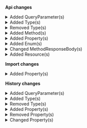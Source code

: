 **Api changes**

<details>
<summary>Added QueryParameter(s)</summary>

- added query parameter `expand` to method `get /{projectKey}/in-store/key={storeKey}/cart-discounts`
- added query parameter `sort` to method `get /{projectKey}/in-store/key={storeKey}/cart-discounts`
- added query parameter `limit` to method `get /{projectKey}/in-store/key={storeKey}/cart-discounts`
- added query parameter `offset` to method `get /{projectKey}/in-store/key={storeKey}/cart-discounts`
- added query parameter `withTotal` to method `get /{projectKey}/in-store/key={storeKey}/cart-discounts`
- added query parameter `where` to method `get /{projectKey}/in-store/key={storeKey}/cart-discounts`
- added query parameter `/^var[.][a-zA-Z0-9]+$/` to method `get /{projectKey}/in-store/key={storeKey}/cart-discounts`
- added query parameter `expand` to method `post /{projectKey}/in-store/key={storeKey}/cart-discounts`
</details>


<details>
<summary>Added Type(s)</summary>

- added type `ApprovalFlow`
- added type `ApprovalFlowApproval`
- added type `ApprovalFlowApproveAction`
- added type `ApprovalFlowPagedQueryResponse`
- added type `ApprovalFlowRejectAction`
- added type `ApprovalFlowRejection`
- added type `ApprovalFlowStatus`
- added type `ApprovalFlowUpdate`
- added type `ApprovalFlowUpdateAction`
- added type `ApprovalRule`
- added type `ApprovalRuleDraft`
- added type `ApprovalRulePagedQueryResponse`
- added type `ApprovalRuleSetApproversAction`
- added type `ApprovalRuleSetDescriptionAction`
- added type `ApprovalRuleSetKeyAction`
- added type `ApprovalRuleSetNameAction`
- added type `ApprovalRuleSetPredicateAction`
- added type `ApprovalRuleSetRequestersAction`
- added type `ApprovalRuleSetStatusAction`
- added type `ApprovalRuleStatus`
- added type `ApprovalRuleUpdate`
- added type `ApprovalRuleUpdateAction`
- added type `ApproverConjunction`
- added type `ApproverConjunctionDraft`
- added type `ApproverDisjunction`
- added type `ApproverDisjunctionDraft`
- added type `ApproverHierarchy`
- added type `ApproverHierarchyDraft`
- added type `RuleApprover`
- added type `RuleApproverDraft`
- added type `RuleRequester`
- added type `RuleRequesterDraft`
- added type `CartDiscountTotalPriceTarget`
- added type `DiscountOnTotalPrice`
- added type `DiscountedTotalPricePortion`
- added type `CustomerEmailTokenReference`
- added type `CustomerPasswordTokenReference`
- added type `ApprovalFlowApprovedMessage`
- added type `ApprovalFlowCompletedMessage`
- added type `ApprovalFlowCreatedMessage`
- added type `ApprovalFlowRejectedMessage`
- added type `ApprovalRuleApproversSetMessage`
- added type `ApprovalRuleCreatedMessage`
- added type `ApprovalRuleDescriptionSetMessage`
- added type `ApprovalRuleKeySetMessage`
- added type `ApprovalRuleNameSetMessage`
- added type `ApprovalRulePredicateSetMessage`
- added type `ApprovalRuleRequestersSetMessage`
- added type `ApprovalRuleStatusSetMessage`
- added type `BusinessUnitAddressCustomFieldAddedMessage`
- added type `BusinessUnitAddressCustomFieldChangedMessage`
- added type `BusinessUnitAddressCustomFieldRemovedMessage`
- added type `BusinessUnitAddressCustomTypeRemovedMessage`
- added type `BusinessUnitAddressCustomTypeSetMessage`
- added type `BusinessUnitCustomFieldAddedMessage`
- added type `BusinessUnitCustomFieldChangedMessage`
- added type `BusinessUnitCustomFieldRemovedMessage`
- added type `BusinessUnitCustomTypeRemovedMessage`
- added type `BusinessUnitCustomTypeSetMessage`
- added type `CustomerEmailTokenCreatedMessage`
- added type `CustomerGroupCustomFieldAddedMessage`
- added type `CustomerGroupCustomFieldChangedMessage`
- added type `CustomerGroupCustomFieldRemovedMessage`
- added type `CustomerGroupCustomTypeRemovedMessage`
- added type `CustomerGroupCustomTypeSetMessage`
- added type `CustomerPasswordTokenCreatedMessage`
- added type `ApprovalFlowApprovedMessagePayload`
- added type `ApprovalFlowCompletedMessagePayload`
- added type `ApprovalFlowCreatedMessagePayload`
- added type `ApprovalFlowRejectedMessagePayload`
- added type `ApprovalRuleApproversSetMessagePayload`
- added type `ApprovalRuleCreatedMessagePayload`
- added type `ApprovalRuleDescriptionSetMessagePayload`
- added type `ApprovalRuleKeySetMessagePayload`
- added type `ApprovalRuleNameSetMessagePayload`
- added type `ApprovalRulePredicateSetMessagePayload`
- added type `ApprovalRuleRequestersSetMessagePayload`
- added type `ApprovalRuleStatusSetMessagePayload`
- added type `BusinessUnitAddressCustomFieldAddedMessagePayload`
- added type `BusinessUnitAddressCustomFieldChangedMessagePayload`
- added type `BusinessUnitAddressCustomFieldRemovedMessagePayload`
- added type `BusinessUnitAddressCustomTypeRemovedMessagePayload`
- added type `BusinessUnitAddressCustomTypeSetMessagePayload`
- added type `BusinessUnitCustomFieldAddedMessagePayload`
- added type `BusinessUnitCustomFieldChangedMessagePayload`
- added type `BusinessUnitCustomFieldRemovedMessagePayload`
- added type `BusinessUnitCustomTypeRemovedMessagePayload`
- added type `BusinessUnitCustomTypeSetMessagePayload`
- added type `CustomerEmailTokenCreatedMessagePayload`
- added type `CustomerGroupCustomFieldAddedMessagePayload`
- added type `CustomerGroupCustomFieldChangedMessagePayload`
- added type `CustomerGroupCustomFieldRemovedMessagePayload`
- added type `CustomerGroupCustomTypeRemovedMessagePayload`
- added type `CustomerGroupCustomTypeSetMessagePayload`
- added type `CustomerPasswordTokenCreatedMessagePayload`
</details>


<details>
<summary>Removed Type(s)</summary>

- :warning: removed type `CustomerMessagePayload`
</details>


<details>
<summary>Added Method(s)</summary>

- added method `$apiRoot->withProjectKey()->head()`
- added method `$apiRoot->withProjectKey()->associateRoles()->head()`
- added method `$apiRoot->withProjectKey()->businessUnits()->head()`
- added method `$apiRoot->withProjectKey()->categories()->head()`
- added method `$apiRoot->withProjectKey()->carts()->head()`
- added method `$apiRoot->withProjectKey()->cartDiscounts()->head()`
- added method `$apiRoot->withProjectKey()->channels()->head()`
- added method `$apiRoot->withProjectKey()->customers()->head()`
- added method `$apiRoot->withProjectKey()->customerGroups()->head()`
- added method `$apiRoot->withProjectKey()->customObjects()->head()`
- added method `$apiRoot->withProjectKey()->discountCodes()->head()`
- added method `$apiRoot->withProjectKey()->inventory()->head()`
- added method `$apiRoot->withProjectKey()->messages()->head()`
- added method `$apiRoot->withProjectKey()->orders()->head()`
- added method `$apiRoot->withProjectKey()->payments()->head()`
- added method `$apiRoot->withProjectKey()->productDiscounts()->head()`
- added method `$apiRoot->withProjectKey()->productProjections()->head()`
- added method `$apiRoot->withProjectKey()->productSelections()->head()`
- added method `$apiRoot->withProjectKey()->quotes()->head()`
- added method `$apiRoot->withProjectKey()->quoteRequests()->head()`
- added method `$apiRoot->withProjectKey()->stagedQuotes()->head()`
- added method `$apiRoot->withProjectKey()->reviews()->head()`
- added method `$apiRoot->withProjectKey()->shippingMethods()->head()`
- added method `$apiRoot->withProjectKey()->shoppingLists()->head()`
- added method `$apiRoot->withProjectKey()->states()->head()`
- added method `$apiRoot->withProjectKey()->subscriptions()->head()`
- added method `$apiRoot->withProjectKey()->taxCategories()->head()`
- added method `$apiRoot->withProjectKey()->types()->head()`
- added method `$apiRoot->withProjectKey()->zones()->head()`
- added method `$apiRoot->withProjectKey()->extensions()->head()`
- added method `$apiRoot->withProjectKey()->apiClients()->head()`
- added method `$apiRoot->withProjectKey()->stores()->head()`
- added method `$apiRoot->withProjectKey()->standalonePrices()->head()`
- added method `$apiRoot->withProjectKey()->attributeGroups()->head()`
- added method `$apiRoot->withProjectKey()->asAssociate()->withAssociateIdValue()->businessUnits()->head()`
- added method `$apiRoot->withProjectKey()->asAssociate()->withAssociateIdValue()->businessUnits()->withKey()->head()`
- added method `$apiRoot->withProjectKey()->asAssociate()->withAssociateIdValue()->businessUnits()->withId()->head()`
- added method `$apiRoot->withProjectKey()->asAssociate()->withAssociateIdValue()->inBusinessUnitKeyWithBusinessUnitKeyValue()->approvalRules()->get()`
- added method `$apiRoot->withProjectKey()->asAssociate()->withAssociateIdValue()->inBusinessUnitKeyWithBusinessUnitKeyValue()->approvalRules()->post()`
- added method `$apiRoot->withProjectKey()->asAssociate()->withAssociateIdValue()->inBusinessUnitKeyWithBusinessUnitKeyValue()->approvalFlows()->get()`
- added method `$apiRoot->withProjectKey()->asAssociate()->withAssociateIdValue()->inBusinessUnitKeyWithBusinessUnitKeyValue()->carts()->head()`
- added method `$apiRoot->withProjectKey()->asAssociate()->withAssociateIdValue()->inBusinessUnitKeyWithBusinessUnitKeyValue()->orders()->head()`
- added method `$apiRoot->withProjectKey()->asAssociate()->withAssociateIdValue()->inBusinessUnitKeyWithBusinessUnitKeyValue()->quotes()->head()`
- added method `$apiRoot->withProjectKey()->asAssociate()->withAssociateIdValue()->inBusinessUnitKeyWithBusinessUnitKeyValue()->quoteRequests()->head()`
- added method `$apiRoot->withProjectKey()->asAssociate()->withAssociateIdValue()->inBusinessUnitKeyWithBusinessUnitKeyValue()->approvalRules()->withId()->get()`
- added method `$apiRoot->withProjectKey()->asAssociate()->withAssociateIdValue()->inBusinessUnitKeyWithBusinessUnitKeyValue()->approvalRules()->withId()->post()`
- added method `$apiRoot->withProjectKey()->asAssociate()->withAssociateIdValue()->inBusinessUnitKeyWithBusinessUnitKeyValue()->approvalRules()->withKey()->get()`
- added method `$apiRoot->withProjectKey()->asAssociate()->withAssociateIdValue()->inBusinessUnitKeyWithBusinessUnitKeyValue()->approvalRules()->withKey()->post()`
- added method `$apiRoot->withProjectKey()->asAssociate()->withAssociateIdValue()->inBusinessUnitKeyWithBusinessUnitKeyValue()->approvalFlows()->withId()->get()`
- added method `$apiRoot->withProjectKey()->asAssociate()->withAssociateIdValue()->inBusinessUnitKeyWithBusinessUnitKeyValue()->approvalFlows()->withId()->post()`
- added method `$apiRoot->withProjectKey()->asAssociate()->withAssociateIdValue()->inBusinessUnitKeyWithBusinessUnitKeyValue()->carts()->withKey()->head()`
- added method `$apiRoot->withProjectKey()->asAssociate()->withAssociateIdValue()->inBusinessUnitKeyWithBusinessUnitKeyValue()->carts()->withId()->head()`
- added method `$apiRoot->withProjectKey()->asAssociate()->withAssociateIdValue()->inBusinessUnitKeyWithBusinessUnitKeyValue()->orders()->withOrderNumber()->head()`
- added method `$apiRoot->withProjectKey()->asAssociate()->withAssociateIdValue()->inBusinessUnitKeyWithBusinessUnitKeyValue()->orders()->withId()->head()`
- added method `$apiRoot->withProjectKey()->asAssociate()->withAssociateIdValue()->inBusinessUnitKeyWithBusinessUnitKeyValue()->quotes()->withKey()->head()`
- added method `$apiRoot->withProjectKey()->asAssociate()->withAssociateIdValue()->inBusinessUnitKeyWithBusinessUnitKeyValue()->quotes()->withId()->head()`
- added method `$apiRoot->withProjectKey()->asAssociate()->withAssociateIdValue()->inBusinessUnitKeyWithBusinessUnitKeyValue()->quoteRequests()->withKey()->head()`
- added method `$apiRoot->withProjectKey()->asAssociate()->withAssociateIdValue()->inBusinessUnitKeyWithBusinessUnitKeyValue()->quoteRequests()->withId()->head()`
- added method `$apiRoot->withProjectKey()->associateRoles()->withKey()->head()`
- added method `$apiRoot->withProjectKey()->associateRoles()->withId()->head()`
- added method `$apiRoot->withProjectKey()->businessUnits()->withKey()->head()`
- added method `$apiRoot->withProjectKey()->businessUnits()->withId()->head()`
- added method `$apiRoot->withProjectKey()->categories()->withKey()->head()`
- added method `$apiRoot->withProjectKey()->categories()->withId()->head()`
- added method `$apiRoot->withProjectKey()->carts()->withCustomerId()->head()`
- added method `$apiRoot->withProjectKey()->carts()->withKey()->head()`
- added method `$apiRoot->withProjectKey()->carts()->withId()->head()`
- added method `$apiRoot->withProjectKey()->cartDiscounts()->withKey()->head()`
- added method `$apiRoot->withProjectKey()->cartDiscounts()->withId()->head()`
- added method `$apiRoot->withProjectKey()->channels()->withId()->head()`
- added method `$apiRoot->withProjectKey()->customers()->withKey()->head()`
- added method `$apiRoot->withProjectKey()->customers()->withId()->head()`
- added method `$apiRoot->withProjectKey()->customerGroups()->withKey()->head()`
- added method `$apiRoot->withProjectKey()->customerGroups()->withId()->head()`
- added method `$apiRoot->withProjectKey()->discountCodes()->withId()->head()`
- added method `$apiRoot->withProjectKey()->inventory()->withId()->head()`
- added method `$apiRoot->withProjectKey()->inventory()->withKey()->head()`
- added method `$apiRoot->withProjectKey()->messages()->withId()->head()`
- added method `$apiRoot->withProjectKey()->orders()->withOrderNumber()->head()`
- added method `$apiRoot->withProjectKey()->orders()->edits()->head()`
- added method `$apiRoot->withProjectKey()->orders()->withId()->head()`
- added method `$apiRoot->withProjectKey()->orders()->edits()->withKey()->head()`
- added method `$apiRoot->withProjectKey()->orders()->edits()->withId()->head()`
- added method `$apiRoot->withProjectKey()->payments()->withKey()->head()`
- added method `$apiRoot->withProjectKey()->payments()->withId()->head()`
- added method `$apiRoot->withProjectKey()->productDiscounts()->withKey()->head()`
- added method `$apiRoot->withProjectKey()->productDiscounts()->withId()->head()`
- added method `$apiRoot->withProjectKey()->productProjections()->withKey()->head()`
- added method `$apiRoot->withProjectKey()->productProjections()->withId()->head()`
- added method `$apiRoot->withProjectKey()->productSelections()->withKey()->head()`
- added method `$apiRoot->withProjectKey()->productSelections()->withId()->head()`
- added method `$apiRoot->withProjectKey()->quotes()->withKey()->head()`
- added method `$apiRoot->withProjectKey()->quotes()->withId()->head()`
- added method `$apiRoot->withProjectKey()->quoteRequests()->withKey()->head()`
- added method `$apiRoot->withProjectKey()->quoteRequests()->withId()->head()`
- added method `$apiRoot->withProjectKey()->stagedQuotes()->withKey()->head()`
- added method `$apiRoot->withProjectKey()->stagedQuotes()->withId()->head()`
- added method `$apiRoot->withProjectKey()->reviews()->withKey()->head()`
- added method `$apiRoot->withProjectKey()->reviews()->withId()->head()`
- added method `$apiRoot->withProjectKey()->shippingMethods()->withKey()->head()`
- added method `$apiRoot->withProjectKey()->shippingMethods()->matchingCart()->head()`
- added method `$apiRoot->withProjectKey()->shippingMethods()->matchingCartLocation()->head()`
- added method `$apiRoot->withProjectKey()->shippingMethods()->matchingOrderedit()->head()`
- added method `$apiRoot->withProjectKey()->shippingMethods()->matchingLocation()->head()`
- added method `$apiRoot->withProjectKey()->shippingMethods()->withId()->head()`
- added method `$apiRoot->withProjectKey()->shoppingLists()->withKey()->head()`
- added method `$apiRoot->withProjectKey()->shoppingLists()->withId()->head()`
- added method `$apiRoot->withProjectKey()->states()->withKey()->head()`
- added method `$apiRoot->withProjectKey()->states()->withId()->head()`
- added method `$apiRoot->withProjectKey()->subscriptions()->withKey()->head()`
- added method `$apiRoot->withProjectKey()->subscriptions()->withId()->head()`
- added method `$apiRoot->withProjectKey()->taxCategories()->withKey()->head()`
- added method `$apiRoot->withProjectKey()->taxCategories()->withId()->head()`
- added method `$apiRoot->withProjectKey()->types()->withKey()->head()`
- added method `$apiRoot->withProjectKey()->types()->withId()->head()`
- added method `$apiRoot->withProjectKey()->zones()->withKey()->head()`
- added method `$apiRoot->withProjectKey()->zones()->withId()->head()`
- added method `$apiRoot->withProjectKey()->me()->activeCart()->head()`
- added method `$apiRoot->withProjectKey()->me()->businessUnits()->head()`
- added method `$apiRoot->withProjectKey()->me()->carts()->head()`
- added method `$apiRoot->withProjectKey()->me()->orders()->head()`
- added method `$apiRoot->withProjectKey()->me()->payments()->head()`
- added method `$apiRoot->withProjectKey()->me()->quoteRequests()->head()`
- added method `$apiRoot->withProjectKey()->me()->quotes()->head()`
- added method `$apiRoot->withProjectKey()->me()->shoppingLists()->head()`
- added method `$apiRoot->withProjectKey()->me()->businessUnits()->withId()->head()`
- added method `$apiRoot->withProjectKey()->me()->businessUnits()->withKey()->head()`
- added method `$apiRoot->withProjectKey()->me()->carts()->withKey()->head()`
- added method `$apiRoot->withProjectKey()->me()->carts()->withId()->head()`
- added method `$apiRoot->withProjectKey()->me()->orders()->withId()->head()`
- added method `$apiRoot->withProjectKey()->me()->payments()->withId()->head()`
- added method `$apiRoot->withProjectKey()->me()->quoteRequests()->withId()->head()`
- added method `$apiRoot->withProjectKey()->me()->quoteRequests()->withKey()->head()`
- added method `$apiRoot->withProjectKey()->me()->quotes()->withId()->head()`
- added method `$apiRoot->withProjectKey()->me()->quotes()->withKey()->head()`
- added method `$apiRoot->withProjectKey()->me()->shoppingLists()->withId()->head()`
- added method `$apiRoot->withProjectKey()->me()->shoppingLists()->withKey()->head()`
- added method `$apiRoot->withProjectKey()->extensions()->withKey()->head()`
- added method `$apiRoot->withProjectKey()->extensions()->withId()->head()`
- added method `$apiRoot->withProjectKey()->apiClients()->withId()->head()`
- added method `$apiRoot->withProjectKey()->stores()->withKey()->head()`
- added method `$apiRoot->withProjectKey()->stores()->withId()->head()`
- added method `$apiRoot->withProjectKey()->inStoreKeyWithStoreKeyValue()->carts()->head()`
- added method `$apiRoot->withProjectKey()->inStoreKeyWithStoreKeyValue()->orders()->head()`
- added method `$apiRoot->withProjectKey()->inStoreKeyWithStoreKeyValue()->customers()->head()`
- added method `$apiRoot->withProjectKey()->inStoreKeyWithStoreKeyValue()->shoppingLists()->head()`
- added method `$apiRoot->withProjectKey()->inStoreKeyWithStoreKeyValue()->cartDiscounts()->head()`
- added method `$apiRoot->withProjectKey()->inStoreKeyWithStoreKeyValue()->carts()->withCustomerId()->head()`
- added method `$apiRoot->withProjectKey()->inStoreKeyWithStoreKeyValue()->carts()->withKey()->head()`
- added method `$apiRoot->withProjectKey()->inStoreKeyWithStoreKeyValue()->carts()->withId()->head()`
- added method `$apiRoot->withProjectKey()->inStoreKeyWithStoreKeyValue()->orders()->withOrderNumber()->head()`
- added method `$apiRoot->withProjectKey()->inStoreKeyWithStoreKeyValue()->orders()->withId()->head()`
- added method `$apiRoot->withProjectKey()->inStoreKeyWithStoreKeyValue()->me()->carts()->head()`
- added method `$apiRoot->withProjectKey()->inStoreKeyWithStoreKeyValue()->me()->orders()->head()`
- added method `$apiRoot->withProjectKey()->inStoreKeyWithStoreKeyValue()->me()->activeCart()->head()`
- added method `$apiRoot->withProjectKey()->inStoreKeyWithStoreKeyValue()->me()->shoppingLists()->head()`
- added method `$apiRoot->withProjectKey()->inStoreKeyWithStoreKeyValue()->me()->carts()->withId()->head()`
- added method `$apiRoot->withProjectKey()->inStoreKeyWithStoreKeyValue()->me()->orders()->withId()->head()`
- added method `$apiRoot->withProjectKey()->inStoreKeyWithStoreKeyValue()->me()->shoppingLists()->withKey()->head()`
- added method `$apiRoot->withProjectKey()->inStoreKeyWithStoreKeyValue()->me()->shoppingLists()->withId()->head()`
- added method `$apiRoot->withProjectKey()->inStoreKeyWithStoreKeyValue()->customers()->withKey()->head()`
- added method `$apiRoot->withProjectKey()->inStoreKeyWithStoreKeyValue()->customers()->withId()->head()`
- added method `$apiRoot->withProjectKey()->inStoreKeyWithStoreKeyValue()->shippingMethods()->matchingCart()->head()`
- added method `$apiRoot->withProjectKey()->inStoreKeyWithStoreKeyValue()->shoppingLists()->withKey()->head()`
- added method `$apiRoot->withProjectKey()->inStoreKeyWithStoreKeyValue()->shoppingLists()->withId()->head()`
- added method `$apiRoot->withProjectKey()->inStoreKeyWithStoreKeyValue()->productProjections()->withKey()->head()`
- added method `$apiRoot->withProjectKey()->inStoreKeyWithStoreKeyValue()->productProjections()->withId()->head()`
- added method `$apiRoot->withProjectKey()->inStoreKeyWithStoreKeyValue()->cartDiscounts()->withKey()->head()`
- added method `$apiRoot->withProjectKey()->inStoreKeyWithStoreKeyValue()->cartDiscounts()->withId()->head()`
- added method `$apiRoot->withProjectKey()->standalonePrices()->withKey()->head()`
- added method `$apiRoot->withProjectKey()->standalonePrices()->withId()->head()`
- added method `$apiRoot->withProjectKey()->attributeGroups()->withKey()->head()`
- added method `$apiRoot->withProjectKey()->attributeGroups()->withId()->head()`
</details>


<details>
<summary>Added Property(s)</summary>

- added property `discountOnTotalPrice` to type `Cart`
- added property `discountOnTotalPrice` to type `StagedOrder`
- added property `custom` to type `StagedOrderAddParcelToDeliveryAction`
- added property `discountOnTotalPrice` to type `Order`
- added property `custom` to type `OrderAddParcelToDeliveryAction`
</details>


<details>
<summary>Added Enum(s)</summary>

- added enum `CreateApprovalRules` to type `Permission`
- added enum `UpdateApprovalRules` to type `Permission`
- added enum `UpdateApprovalFlows` to type `Permission`
- added enum `approval-flow` to type `ReferenceTypeId`
- added enum `approval-rule` to type `ReferenceTypeId`
- added enum `customer-email-token` to type `ReferenceTypeId`
- added enum `customer-password-token` to type `ReferenceTypeId`
- added enum `associate-role` to type `AttributeReferenceTypeId`
- added enum `business-unit` to type `AttributeReferenceTypeId`
- added enum `cart-discount` to type `AttributeReferenceTypeId`
- added enum `approval-flow` to type `ChangeSubscriptionResourceTypeId`
- added enum `approval-rule` to type `ChangeSubscriptionResourceTypeId`
- added enum `approval-flow` to type `MessageSubscriptionResourceTypeId`
- added enum `approval-rule` to type `MessageSubscriptionResourceTypeId`
- added enum `customer-email-token` to type `MessageSubscriptionResourceTypeId`
- added enum `customer-group` to type `MessageSubscriptionResourceTypeId`
- added enum `customer-password-token` to type `MessageSubscriptionResourceTypeId`
</details>


<details>
<summary>Changed MethodResponseBody(s)</summary>

- :warning: changed response body for `200: application/json` of method `get /{projectKey}/in-store/key={storeKey}/cart-discounts` from type `CartDiscount` to `CartDiscountPagedQueryResponse`
</details>


<details>
<summary>Added Resource(s)</summary>

- added resource `/{projectKey}/as-associate/{associateId}/in-business-unit/key={businessUnitKey}/approval-rules`
- added resource `/{projectKey}/as-associate/{associateId}/in-business-unit/key={businessUnitKey}/approval-flows`
- added resource `/{projectKey}/as-associate/{associateId}/in-business-unit/key={businessUnitKey}/approval-rules/{ID}`
- added resource `/{projectKey}/as-associate/{associateId}/in-business-unit/key={businessUnitKey}/approval-rules/key={key}`
- added resource `/{projectKey}/as-associate/{associateId}/in-business-unit/key={businessUnitKey}/approval-flows/{ID}`
</details>

**Import changes**

<details>
<summary>Added Property(s)</summary>

- added property `product` to type `ProductVariantPatch`
</details>

**History changes**

<details>
<summary>Added QueryParameter(s)</summary>

- added query parameter `businessUnit` to method `get /{projectKey}`
- added query parameter `businessUnit` to method `get /{projectKey}/{resourceType}`
- added query parameter `businessUnit` to method `get /{projectKey}/{resourceType}/{ID}`
</details>


<details>
<summary>Added Type(s)</summary>

- added type `AttributeLocalizedEnumValue`
- added type `AttributePlainEnumValue`
- added type `ChannelRoleEnum`
- added type `StateRoleEnum`
- added type `StateTypeEnum`
</details>


<details>
<summary>Removed Type(s)</summary>

- :warning: removed type `ChannelRole`
- :warning: removed type `StateRole`
- :warning: removed type `StateType`
</details>


<details>
<summary>Added Property(s)</summary>

- added property `businessUnit` to type `Record`
</details>


<details>
<summary>Removed Property(s)</summary>

- :warning: removed property `previousValue` from type `AddAddressChange`
- :warning: removed property `previousValue` from type `AddLocationChange`
- :warning: removed property `nextValue` from type `RemoveLocationChange`
- :warning: removed property `nextValue` from type `RemoveTaxRateChange`
</details>


<details>
<summary>Changed Property(s)</summary>

- :warning: changed property `previousValue` of type `AddChannelRolesChange` from type `ChannelRole[]` to `ChannelRoleEnum[]`
- :warning: changed property `nextValue` of type `AddChannelRolesChange` from type `ChannelRole[]` to `ChannelRoleEnum[]`
- :warning: changed property `nextValue` of type `AddLocalizedEnumValueChange` from type `LocalizedEnumValue` to `AttributeLocalizedEnumValue`
- :warning: changed property `nextValue` of type `AddPlainEnumValueChange` from type `EnumValue` to `AttributePlainEnumValue`
- :warning: changed property `previousValue` of type `AddStateRolesChange` from type `StateRole[]` to `StateRoleEnum[]`
- :warning: changed property `nextValue` of type `AddStateRolesChange` from type `StateRole[]` to `StateRoleEnum[]`
- :warning: changed property `previousValue` of type `ChangeStateTypeChange` from type `StateType` to `StateTypeEnum`
- :warning: changed property `nextValue` of type `ChangeStateTypeChange` from type `StateType` to `StateTypeEnum`
- :warning: changed property `previousValue` of type `RemoveChannelRolesChange` from type `ChannelRole[]` to `ChannelRoleEnum[]`
- :warning: changed property `nextValue` of type `RemoveChannelRolesChange` from type `ChannelRole[]` to `ChannelRoleEnum[]`
- :warning: changed property `previousValue` of type `RemoveStateRolesChange` from type `StateRole[]` to `StateRoleEnum[]`
- :warning: changed property `nextValue` of type `RemoveStateRolesChange` from type `StateRole[]` to `StateRoleEnum[]`
- :warning: changed property `previousValue` of type `SetChannelRolesChange` from type `ChannelRole[]` to `ChannelRoleEnum[]`
- :warning: changed property `nextValue` of type `SetChannelRolesChange` from type `ChannelRole[]` to `ChannelRoleEnum[]`
- :warning: changed property `previousValue` of type `SetNameChange` from type `LocalizedString` to `string`
- :warning: changed property `nextValue` of type `SetNameChange` from type `LocalizedString` to `string`
- :warning: changed property `previousValue` of type `SetStateRolesChange` from type `StateRole[]` to `StateRoleEnum[]`
- :warning: changed property `nextValue` of type `SetStateRolesChange` from type `StateRole[]` to `StateRoleEnum[]`
</details>


